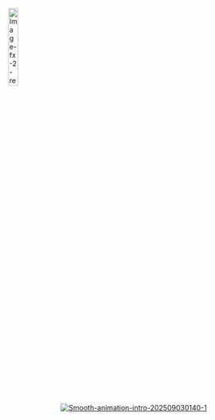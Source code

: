 <p align="left">
<a href="https://imgbb.com/"><img src="https://i.ibb.co/rKMPyfqQ/Image-fx-2-removebg-preview.png" alt="Image-fx-2-removebg-preview" border="0" height="20%" width="20%"></a>
</p>
<p align="center">
<a href="https://imgbb.com/"><img src="https://i.ibb.co/Xfs0f2wH/Adobe-Express-grok-video-a510cbae-3ccf-4e1c-8811-5e3583f50517.gif" alt="Smooth-animation-intro-202509030140-1" border="0"></a>
</p>
